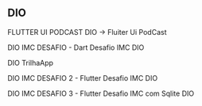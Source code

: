 ## DIO

FLUTTER UI PODCAST DIO -> Fluiter Ui PodCast

DIO IMC DESAFIO - Dart Desafio IMC DIO

DIO TrilhaApp

DIO IMC DESAFIO 2 - Flutter Desafio IMC DIO

DIO IMC DESAFIO 3 - Flutter Desafio IMC com Sqlite DIO 
